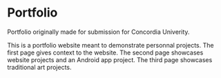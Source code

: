 # Portfolio
Portfolio originally made for submission for Concordia Univerity.

This is a portfolio website meant to demonstrate personnal projects.
The first page gives context to the website.
The second page showcases website projects and an Android app project.
The third page showcases traditional art projects.
